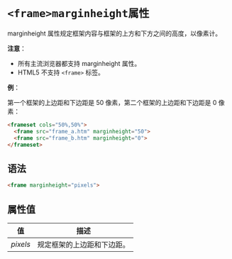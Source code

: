 # `<frame>marginheight属性`

marginheight 属性规定框架内容与框架的上方和下方之间的高度，以像素计。

**注意**：

- 所有主流浏览器都支持 marginheight 属性。
- HTML5 不支持 `<frame>` 标签。

**例**：

第一个框架的上边距和下边距是 50 像素，第二个框架的上边距和下边距是 0 像素：

```html
<frameset cols="50%,50%">
  <frame src="frame_a.htm" marginheight="50">
  <frame src="frame_b.htm" marginheight="0">
</frameset>
```

## 语法

```html
<frame marginheight="pixels">
```

## 属性值

|    值    |            描述            |
| :------: | :------------------------: |
| *pixels* | 规定框架的上边距和下边距。 |

